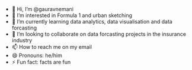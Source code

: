 - 👋 Hi, I’m @gauravnemani
- 👀 I’m interested in Formula 1 and urban sketching
- 🌱 I’m currently learning data analytics, data visualisation and data forcasting
- 💞️ I’m looking to collaborate on data forcasting projects in the insurance industry
- 📫 How to reach me on my email
- 😄 Pronouns: he/him
- ⚡ Fun fact: facts are fun

<!---
gaurav1nemani/gaurav1nemani is a ✨ special ✨ repository because its `README.md` (this file) appears on your GitHub profile.
You can click the Preview link to take a look at your changes.
--->
